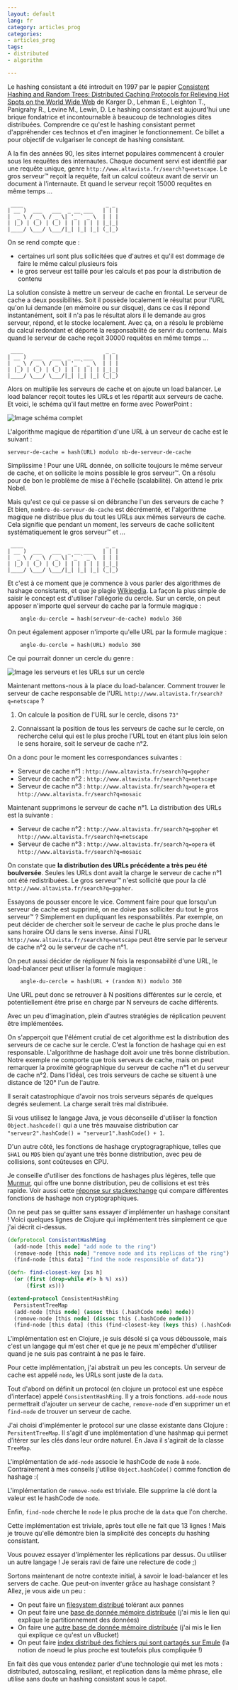 ```yaml
---
layout: default
lang: fr
category: articles_prog
categories:
- articles_prog
tags: 
- distributed
- algorithm

---
```


Le hashing consistant a été introduit en 1997 par le papier [Consistent Hashing and Random Trees: Distributed Caching Protocols for Relieving Hot Spots on the World Wide Web](https://www.akamai.com/us/en/multimedia/documents/technical-publication/consistent-hashing-and-random-trees-distributed-caching-protocols-for-relieving-hot-spots-on-the-world-wide-web-technical-publication.pdf) 
de Karger D., Lehman E., Leighton T., Panigrahy R., Levine M., Lewin, D.
Le hashing consistant est aujourd'hui une brique fondatrice et incontournable à beaucoup de technologies dites distribuées. 
Comprendre ce qu'est le hashing consistant permet d'appréhender ces technos et d'en imaginer le fonctionnement.
Ce billet a pour objectif de vulgariser le concept de hashing consistant.

A la fin des années 90, les sites internet populaires commencent à crouler sous les requêtes des internautes.
Chaque document servi est identifié par une requête unique, genre `http://www.altavista.fr/search?q=netscape`.
Le gros serveur™ reçoit la requête, fait un calcul coûteux avant de servir un document à l'internaute.
Et quand le serveur reçoit 15000 requêtes en même temps ...

     ____                          _ _ 
    | __ )  ___   ___  _ __ ___   | | |
    |  _ \ / _ \ / _ \| '_ ` _ \  | | |
    | |_) | (_) | (_) | | | | | | |_|_|
    |____/ \___/ \___/|_| |_| |_| (_|_)
                                       


On se rend compte que :

 - certaines url sont plus sollicitées que d'autres et qu'il est dommage de faire le même calcul plusieurs fois
 - le gros serveur est taillé pour les calculs et pas pour la distribution de contenu

La solution consiste à mettre un serveur de cache en frontal. Le serveur de cache a deux possibilités.
Soit il possède localement le résultat pour l'URL qu'on lui demande (en mémoire ou sur disque), dans ce cas il répond
instantanément, soit il n'a pas le résultat alors il le demande au gros serveur, répond, et le stocke localement.
Avec ça, on a résolu le problème du calcul redondant et déporté la responsabilité de servir du contenu.
Mais quand le serveur de cache reçoit 30000 requêtes en même temps ...

     ____                          _ _ 
    | __ )  ___   ___  _ __ ___   | | |
    |  _ \ / _ \ / _ \| '_ ` _ \  | | |
    | |_) | (_) | (_) | | | | | | |_|_|
    |____/ \___/ \___/|_| |_| |_| (_|_)
                                       

Alors on multiplie les serveurs de cache et on ajoute un load balancer. Le load balancer reçoit toutes les URLs et
les répartit aux serveurs de cache. Et voici, le schéma qu'il faut mettre en forme avec PowerPoint :

![Image schéma complet](/images/articles/consistent-hashing/schema.jpe)

L'algorithme magique de répartition d'une URL à un serveur de cache est le suivant :
 
    serveur-de-cache = hash(URL) modulo nb-de-serveur-de-cache
    
Simplissime ! Pour une URL donnée, on sollicite toujours le même serveur de cache, et on sollicite le moins possible 
le gros serveur™. On a résolu pour de bon le problème de mise à l'échelle (scalabilité). On attend le prix Nobel.

Mais qu'est ce qui ce passe si on débranche l'un des serveurs de cache ? Et bien, `nombre-de-serveur-de-cache` est
 décrémenté, et l'algorithme magique ne distribue
plus du tout les URLs aux mêmes serveurs de cache. Cela signifie que pendant un moment, les serveurs de cache sollicitent
systématiquement le gros serveur™ et ...

     ____                          _ _ 
    | __ )  ___   ___  _ __ ___   | | |
    |  _ \ / _ \ / _ \| '_ ` _ \  | | |
    | |_) | (_) | (_) | | | | | | |_|_|
    |____/ \___/ \___/|_| |_| |_| (_|_)
                                       

Et c'est à ce moment que je commence à vous parler des algorithmes de hashage consistants, et que je plagie 
[Wikipedia](https://fr.wikipedia.org/wiki/Hachage_coh%C3%A9rent).
La façon la plus simple de saisir le concept est d'utiliser l'allégorie du cercle. Sur un cercle, on peut apposer
n'importe quel serveur de cache par la formule magique : 

        angle-du-cercle = hash(serveur-de-cache) modulo 360
        
On peut également apposer n'importe qu'elle URL par la formule magique :
        
        angle-du-cercle = hash(URL) modulo 360
        
Ce qui pourrait donner un cercle du genre :

![Image les serveurs et les URLs sur un cercle](/images/articles/consistent-hashing/cercle.jpe)

Maintenant mettons-nous à la place du load-balancer. Comment trouver le serveur de cache responsable de l'URL
`http://www.altavista.fr/search?q=netscape` ? 

1) On calcule la position de l'URL sur le cercle, disons `73°`

2) Connaissant la position de tous les serveurs de cache sur le cercle, on recherche celui qui est le plus proche l'URL
tout en étant plus loin selon le sens horaire, soit le serveur de cache n°2.

On a donc pour le moment les correspondances suivantes :

- Serveur de cache n°1 : `http://www.altavista.fr/search?q=gopher`
- Serveur de cache n°2 : `http://www.altavista.fr/search?q=netscape`
- Serveur de cache n°3 : `http://www.altavista.fr/search?q=opera` et `http://www.altavista.fr/search?q=mosaic`

Maintenant supprimons le serveur de cache n°1. La distribution des URLs est la suivante :

- Serveur de cache n°2 : `http://www.altavista.fr/search?q=gopher` et `http://www.altavista.fr/search?q=netscape`
- Serveur de cache n°3 : `http://www.altavista.fr/search?q=opera` et `http://www.altavista.fr/search?q=mosaic`

On constate que **la distribution des URLs précédente a très peu été boulversée**. Seules les URLs dont avait la charge le 
serveur de cache n°1 ont été redistribuées. Le gros serveur™ n'est sollicité que pour la clé `http://www.altavista.fr/search?q=gopher`.

Essayons de pousser encore le vice. Comment faire pour que lorsqu'un serveur de cache est supprimé, on ne doive pas 
 solliciter du tout le gros serveur™ ?
Simplement en dupliquant les responsabilités. Par exemple, on peut décider de chercher soit le serveur de cache le plus
proche dans le sans horaire OU dans le sens inverse. Ainsi l'URL `http://www.altavista.fr/search?q=netscape` peut
être servie par le serveur de cache n°2 ou le serveur de cache n°1. 

On peut aussi décider de répliquer N fois la responsabilité d'une URL, le load-balancer peut utiliser la formule magique :

        angle-du-cercle = hash(URL + (random N)) modulo 360

Une URL peut donc se retrouver à N positions différentes sur le cercle, et potentiellement être prise en charge par 
N serveurs de cache différents.

Avec un peu d'imagination, plein d'autres stratégies de réplication peuvent être implémentées.

On s'apperçoit que l'élément crutial de cet algorithme est la distribution des serveurs de ce cache sur le cercle.
 C'est la fonction de hashage qui en est responsable. 
L'algorithme de hashage doit avoir une très bonne distribution. Notre exemple ne comporte que trois serveurs de cache,
mais on peut remarquer la proximité géographique du serveur de cache n°1 et du serveur de cache n°2. Dans l'idéal,
ces trois serveurs de cache se situent à une distance de 120° l'un de l'autre.

Il serait catastrophique d'avoir nos trois serveurs séparés de quelques degrés seulement. La charge serait très mal
 distribuée.

Si vous utilisez le langage Java, je vous déconseille d'utiliser la fonction `Object.hashcode()` qui a une très 
mauvaise distribution car `"serveur2".hashCode() = "serveur1".hashCode() + 1`.

D'un autre côté, les fonctions de hashage cryptogragraphique, telles que `SHA1` ou `MD5` bien qu'ayant une très bonne
distribution, avec peu de collisions, sont coûteuses en CPU.

Je conseille d'utiliser des fonctions de hashages plus légères, telle que [Murmur](https://en.wikipedia.org/wiki/MurmurHash),
qui offre une bonne distribution, peu de collisions et est très rapide. Voir aussi cette [réponse sur stackexchange](http://programmers.stackexchange.com/questions/49550/which-hashing-algorithm-is-best-for-uniqueness-and-speed/145633#145633)
qui compare différentes fonctions de hashage non cryptographiques.

On ne peut pas se quitter sans essayer d'implémenter un hashage consitant ! Voici quelques
lignes de Clojure qui implémentent très simplement ce que j'ai décrit ci-dessus.

```clojure
(defprotocol ConsistentHashRing
  (add-node [this node] "add node to the ring")
  (remove-node [this node] "remove node and its replicas of the ring")
  (find-node [this data] "find the node responsible of data"))

(defn- find-closest-key [xs h]
  (or (first (drop-while #(> h %) xs))
      (first xs)))

(extend-protocol ConsistentHashRing
  PersistentTreeMap
  (add-node [this node] (assoc this (.hashCode node) node))
  (remove-node [this node] (dissoc this (.hashCode node)))
  (find-node [this data] (this (find-closest-key (keys this) (.hashCode data)))))
```

L'implémentation est en Clojure, je suis désolé si ça vous déboussole, mais c'est un langage qui m'est cher et
que je ne peux m'empêcher d'utiliser quand je ne suis pas contraint à ne pas le faire.

Pour cette implémentation, j'ai abstrait un peu les concepts. Un serveur de cache est appelé `node`, les URLs sont 
juste de la `data`.

Tout d'abord on définit un protocol (en clojure un protocol est une espèce d'interface) appelé `ConsistentHashRing`.
 Il y a trois fonctions. `add-node` nous permettrait d'ajouter un serveur de cache, 
 `remove-node` d'en supprimer un et `find-node` de trouver un serveur de cache.

J'ai choisi d'implémenter le protocol sur une classe existante dans Clojure : `PersitentTreeMap`. Il s'agit 
 d'une implémentation d'une hashmap qui permet d'itérer sur les clés dans leur ordre naturel. En Java il s'agirait
 de la classe `TreeMap`.

L'implémentation de `add-node` associe le hashCode de `node` à `node`. Contrairement à mes conseils j'utilise 
`Object.hashCode()` comme fonction de hashage :(

L'implémentation de `remove-node` est triviale. Elle supprime la clé dont la valeur est le hashCode de `node`.

Enfin, `find-node` cherche le `node` le plus proche de la `data` que l'on cherche.
 
Cette implémentation est triviale, après tout elle ne fait que 13 lignes ! Mais je trouve qu'elle démontre bien la
 simplicité des concepts du hashing consistant.

Vous pouvez essayer d'implémenter les réplications par dessus. Ou utiliser un autre langage ! Je serais ravi de faire
une relecture de code ;)

Sortons maintenant de notre contexte initial, à savoir le load-balancer et les servers de cache. Que peut-on inventer
grâce au hashage consistant ? Allez, je vous aide un peu : 

- On peut faire un [filesystem distribué](https://en.wikipedia.org/wiki/GlusterFS) tolérant aux pannes
- On peut faire une [base de donnée mémoire distribuée](http://docs.hazelcast.org/docs/3.5/manual/html/datapartitioning.html) (j'ai mis le lien qui explique le partitionnement des données)
- On faire une [autre base de donnée mémoire distribuée](http://developer.couchbase.com/documentation/server/4.1/concepts/buckets-vbuckets.html) (j'ai mis le lien qui explique ce qu'est un vBucket)
- On peut faire [index distribué des fichiers qui sont partagés sur Emule](https://en.wikipedia.org/wiki/Kademlia) (la notion de noeud le plus proche est toutefois plus compliquée !)

En fait dès que vous entendez parler d'une technologie qui met les mots : distributed, autoscaling, resiliant, et replication dans
la même phrase, elle utilise sans doute un hashing consistant sous le capot.
